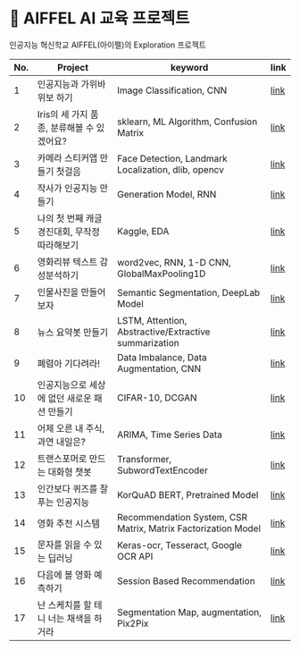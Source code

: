 # 🗼 AIFFEL AI 교육 프로젝트
인공지능 혁신학교 AIFFEL(아이펠)의 Exploration 프로젝트

| No. | Project | keyword | link |
| --- | --- | --- | --- |
| 1 | 인공지능과 가위바위보 하기 | Image Classification, CNN | [link](https://github.com/aramssong/aiffel/blob/main/[E-01]RockPaperScissor.ipynb) |
| 2 | Iris의 세 가지 품종, 분류해볼 수 있겠어요? | sklearn, ML Algorithm, Confusion Matrix | [link](https://github.com/aramssong/aiffel/tree/main/E-02) |
| 3 | 카메라 스티커앱 만들기 첫걸음 | Face Detection, Landmark Localization, dlib, opencv | [link](https://github.com/aramssong/aiffel/blob/main/%5BE-03%5DCamera%20Sticker%20App.ipynb) |
| 4 | 작사가 인공지능 만들기 | Generation Model, RNN | [link](https://github.com/aramssong/aiffel/blob/main/%5BE-04%5D%20lyrics_generator.ipynb) |
| 5 | 나의 첫 번째 캐글 경진대회, 무작정 따라해보기 | Kaggle, EDA | [link](https://github.com/aramssong/aiffel/blob/main/%5BE-05%5D%20Kaggle_House_Price_Prediction.ipynb) |
| 6 | 영화리뷰 텍스트 감성분석하기 | word2vec, RNN, 1-D CNN, GlobalMaxPooling1D | [link](https://github.com/aramssong/aiffel/blob/main/%5BE-06%5D%20Sentiment_Classification.ipynb) |
| 7 | 인물사진을 만들어 보자 | Semantic Segmentation, DeepLab Model | [link](https://github.com/aramssong/aiffel/blob/main/%5BE-07%5D%20shallow%20focus.ipynb) |
| 8 | 뉴스 요약봇 만들기 | LSTM, Attention, Abstractive/Extractive summarization | [link](https://github.com/aramssong/aiffel/blob/main/%5BE-08%5D%20News_Summarize.ipynb) |
| 9 | 폐렴아 기다려라! | Data Imbalance, Data Augmentation, CNN | [link](https://github.com/aramssong/aiffel/blob/main/%5BE-09%5D%20Pneumonia%20diagnosis.ipynb) |
| 10 | 인공지능으로 세상에 없던 새로운 패션 만들기 | CIFAR-10, DCGAN | [link](https://github.com/aramssong/aiffel/blob/main/%5BE-10%5D%20Generate%20CIFAR-10_DCGAN.ipynb) |
| 11 | 어제 오른 내 주식, 과연 내일은? | ARIMA, Time Series Data | [link](https://github.com/aramssong/aiffel/blob/main/%5BE-11%5D%20Stock_Prediction_ARIMA.ipynb) |
| 12 | 트랜스포머로 만드는 대화형 챗봇 | Transformer, SubwordTextEncoder | [link](https://github.com/aramssong/aiffel/blob/main/%5BE-12%5D%20Transformer_Korean_Chatbot.ipynb) |
| 13 | 인간보다 퀴즈를 잘푸는 인공지능 | KorQuAD BERT, Pretrained Model | [link](https://github.com/aramssong/aiffel/blob/main/%5BE-13%5D%20BERT_pretrained_model.ipynb) |
| 14 | 영화 추천 시스템 | Recommendation System, CSR Matrix, Matrix Factorization Model | [link](https://github.com/aramssong/aiffel/blob/main/%5BE-14%5D%20Recommend_movie.ipynb) |
| 15 | 문자를 읽을 수 있는 딥러닝 | Keras-ocr, Tesseract, Google OCR API | [link](https://github.com/aramssong/aiffel/blob/main/%5BE-15%5D%20OCR.ipynb) |
| 16 | 다음에 볼 영화 예측하기 | Session Based Recommendation | [link](https://github.com/aramssong/aiffel/tree/main/E-16) |
| 17 | 난 스케치를 할 테니 너는 채색을 하거라 | Segmentation Map, augmentation, Pix2Pix | [link](https://github.com/aramssong/aiffel/blob/main/%5BE-17%5D%20Segmentation_map.ipynb) |
